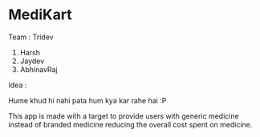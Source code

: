 # MediKart

Team : Tridev

1. Harsh
2. Jaydev
3. AbhinavRaj

Idea : 

Hume khud hi nahi pata hum kya kar rahe hai :P

This app is made with a target to provide users with generic medicine instead of branded medicine reducing the overall cost spent on medicine.

